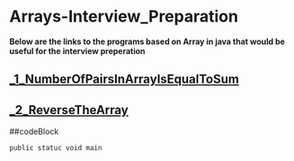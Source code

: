 # Arrays-Interview_Preparation

**Below are the links to the programs based on Array in java that would be useful for the interview preperation**

## [_1_NumberOfPairsInArrayIsEqualToSum](src/com/ArraysJava/_1_NumberOfPairsInArrayIsEqualToSum.java)

## [_2_ReverseTheArray](src/com/ArraysJava/_2_ReverseTheArray.java)


##codeBlock

```
public statuc void main
```
